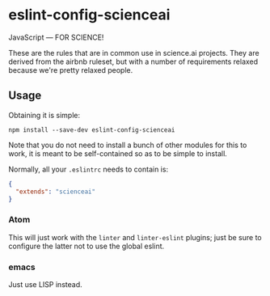 
# eslint-config-scienceai

JavaScript — FOR SCIENCE!

These are the rules that are in common use in science.ai projects. They are derived from the airbnb
ruleset, but with a number of requirements relaxed because we're pretty relaxed people.

## Usage

Obtaining it is simple:

    npm install --save-dev eslint-config-scienceai

Note that you do not need to install a bunch of other modules for this to work, it is meant to be
self-contained so as to be simple to install.

Normally, all your `.eslintrc` needs to contain is:

```json
{
  "extends": "scienceai"
}
```

### Atom

This will just work with the `linter` and `linter-eslint` plugins; just be sure to configure the
latter not to use the global eslint.

### emacs

Just use LISP instead.
